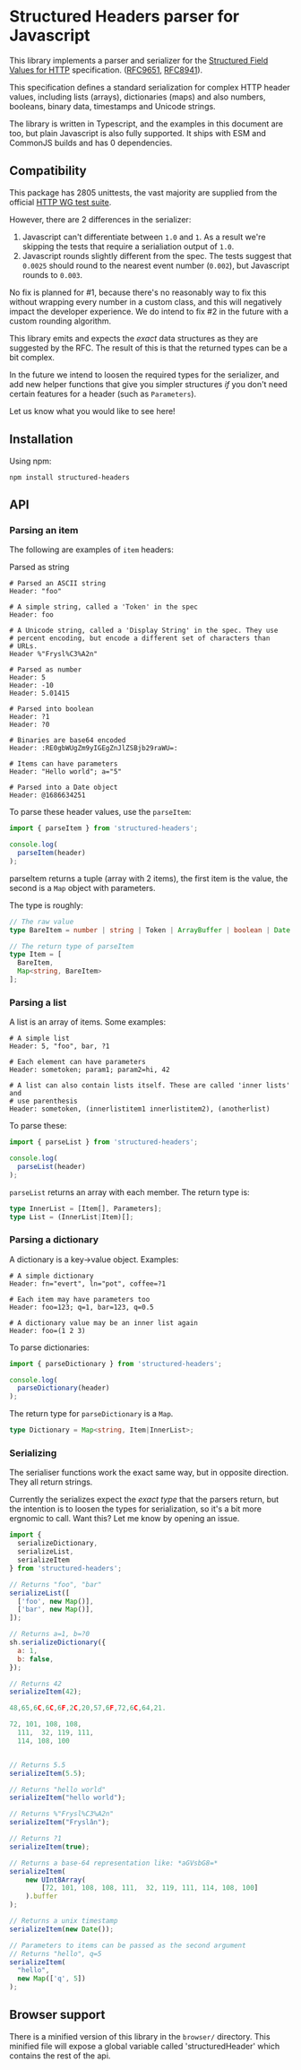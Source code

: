Structured Headers parser for Javascript
========================================

This library implements a parser and serializer for the [Structured Field Values for HTTP][2]
specification. ([RFC9651][3], [RFC8941][1]).

This specification defines a standard serialization for complex HTTP header
values, including lists (arrays), dictionaries (maps) and also numbers,
booleans, binary data, timestamps and Unicode strings.

The library is written in Typescript, and the examples in this document are
too, but plain Javascript is also fully supported. It ships with ESM and
CommonJS builds and has 0 dependencies.

Compatibility
-------------

This package has 2805 unittests, the vast majority are supplied from the
official [HTTP WG test suite][2].

However, there are 2 differences in the serializer:

1. Javascript can't differentiate between `1.0` and `1`. As a result we're
   skipping the tests that require a serialiation output of `1.0`.
2. Javascript rounds slightly different from the spec. The tests suggest that
   `0.0025` should round to the nearest event number (`0.002`), but Javascript
   rounds to `0.003`.

No fix is planned for #1, because there's no reasonably way to fix this
without wrapping every number in a custom class, and this will negatively
impact the developer experience. We do intend to fix #2 in the future with a
custom rounding algorithm.

This library emits and expects the _exact_ data structures as they are
suggested by the RFC. The result of this is that the returned types can be
a bit complex.

In the future we intend to loosen the required types for the serializer, and
add new helper functions that give you simpler structures _if_ you don't need
certain features for a header (such as `Parameters`).

Let us know what you would like to see here!

Installation
------------

Using npm:

```
npm install structured-headers
```

API
---

### Parsing an item

The following are examples of `item` headers:

Parsed as string

```
# Parsed an ASCII string
Header: "foo"

# A simple string, called a 'Token' in the spec
Header: foo

# A Unicode string, called a 'Display String' in the spec. They use
# percent encoding, but encode a different set of characters than
# URLs.
Header %"Frysl%C3%A2n"

# Parsed as number
Header: 5
Header: -10
Header: 5.01415

# Parsed into boolean
Header: ?1
Header: ?0

# Binaries are base64 encoded
Header: :RE0gbWUgZm9yIGEgZnJlZSBjb29raWU=:

# Items can have parameters
Header: "Hello world"; a="5"

# Parsed into a Date object
Header: @1686634251
```

To parse these header values, use the `parseItem`:

```typescript
import { parseItem } from 'structured-headers';

console.log(
  parseItem(header)
);
```

parseItem returns a tuple (array with 2 items), the first item is the value,
the second is a `Map` object with parameters.

The type is roughly:

```typescript
// The raw value
type BareItem = number | string | Token | ArrayBuffer | boolean | Date | DisplayString;

// The return type of parseItem
type Item = [
  BareItem,
  Map<string, BareItem>
];
```

### Parsing a list

A list is an array of items. Some examples:

```
# A simple list
Header: 5, "foo", bar, ?1

# Each element can have parameters
Header: sometoken; param1; param2=hi, 42

# A list can also contain lists itself. These are called 'inner lists' and
# use parenthesis
Header: sometoken, (innerlistitem1 innerlistitem2), (anotherlist)
```


To parse these:

```typescript
import { parseList } from 'structured-headers';

console.log(
  parseList(header)
);
```

`parseList` returns an array with each member. The return type is:

```typescript
type InnerList = [Item[], Parameters];
type List = (InnerList|Item)[];
```

### Parsing a dictionary

A dictionary is a key->value object. Examples:

```
# A simple dictionary
Header: fn="evert", ln="pot", coffee=?1

# Each item may have parameters too
Header: foo=123; q=1, bar=123, q=0.5

# A dictionary value may be an inner list again
Header: foo=(1 2 3)
```

To parse dictionaries:

```typescript
import { parseDictionary } from 'structured-headers';

console.log(
  parseDictionary(header)
);
```

The return type for `parseDictionary` is a `Map`.

```typescript
type Dictionary = Map<string, Item|InnerList>;
```


### Serializing

The serialiser functions work the exact same way, but in opposite direction.
They all return strings.

Currently the serializes expect the *exact type* that the parsers return, but
the intention is to loosen the types for serialization, so it's a bit more
ergnomic to call. Want this? Let me know by opening an issue.


```javascript
import {
  serializeDictionary,
  serializeList,
  serializeItem
} from 'structured-headers';

// Returns "foo", "bar"
serializeList([
  ['foo', new Map()],
  ['bar', new Map()],
]);

// Returns a=1, b=?0
sh.serializeDictionary({
  a: 1,
  b: false,
});

// Returns 42
serializeItem(42);

48,65,6C,6C,6F,2C,20,57,6F,72,6C,64,21.

72, 101, 108, 108,
  111,  32, 119, 111,
  114, 108, 100


// Returns 5.5
serializeItem(5.5);

// Returns "hello world"
serializeItem("hello world");

// Returns %"Frysl%C3%A2n"
serializeItem("Fryslân");

// Returns ?1
serializeItem(true);

// Returns a base-64 representation like: *aGVsbG8=*
serializeItem(
    new UInt8Array(
        [72, 101, 108, 108, 111,  32, 119, 111, 114, 108, 100]
    ).buffer
);

// Returns a unix timestamp
serializeItem(new Date());

// Parameters to items can be passed as the second argument
// Returns "hello", q=5
serializeItem(
  "hello",
  new Map(['q', 5])
);
```

Browser support
---------------

There is a minified version of this library in the `browser/` directory. This minified
file will expose a global variable called 'structuredHeader' which contains the rest
of the api.


[1]: https://datatracker.ietf.org/doc/html/rfc8941
[2]: https://github.com/httpwg/structured-field-tests
[3]: https://www.rfc-editor.org/rfc/rfc9651.html
